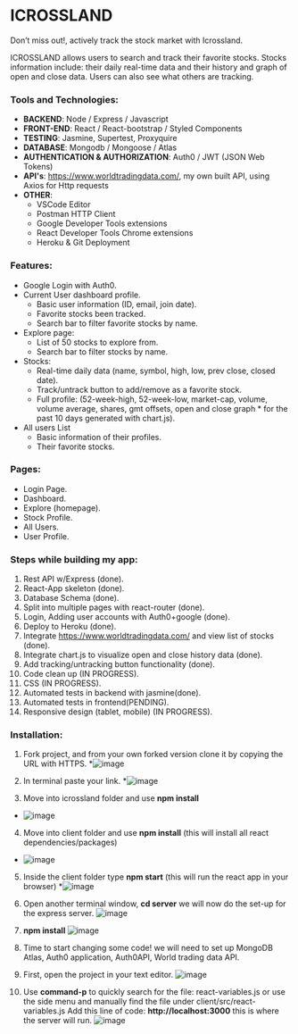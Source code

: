 # ICROSSLAND

Don’t miss out!, actively track the stock market with Icrossland.

ICROSSLAND allows users to search and  track their favorite stocks. Stocks information include: their daily real-time data and their history and graph of open and close data. Users can also see what others are tracking. 



### Tools and Technologies:

* **BACKEND**: Node / Express / Javascript
* **FRONT-END**: React / React-bootstrap / Styled Components
* **TESTING**: Jasmine, Supertest, Proxyquire
* **DATABASE**: Mongodb / Mongoose / Atlas
* **AUTHENTICATION & AUTHORIZATION**: Auth0 / JWT (JSON Web Tokens)
* **API's**: https://www.worldtradingdata.com/, my own built API, using Axios for Http requests
* **OTHER**: 
    * VSCode Editor
    * Postman HTTP Client
    * Google Developer Tools extensions 
    * React Developer Tools Chrome extensions
    * Heroku & Git Deployment

### Features:
* Google Login with Auth0.
* Current User dashboard profile.
   * Basic user information (ID, email, join date).
   * Favorite stocks been tracked.
   * Search bar to filter favorite stocks by name.
* Explore page:	
   * List of 50 stocks to explore from.
   * Search bar to filter stocks by name.
* Stocks: 
   * Real-time daily data (name, symbol, high, low, prev close, closed date).
   * Track/untrack button to add/remove as a favorite stock.
   * Full profile: (52-week-high, 52-week-low, market-cap, volume, volume average, shares, gmt offsets, open and close graph      * for the past 10 days generated with chart.js).
* All users List
   * Basic information of their profiles.
   * Their favorite stocks. 

### Pages:
* Login Page.
* Dashboard.
* Explore (homepage).
* Stock Profile.
* All Users.
* User Profile.

### Steps while building my app:
1. Rest API w/Express (done).
2. React-App skeleton (done).
3. Database Schema  (done).
4. Split into multiple pages with react-router (done).
5. Login, Adding user accounts with Auth0+google (done).
6. Deploy to Heroku (done).
7. Integrate https://www.worldtradingdata.com/ and view list of stocks (done).
8. Integrate chart.js to visualize open and close history data (done).
9. Add tracking/untracking button functionality (done).
10. Code clean up (IN PROGRESS).
11. CSS (IN PROGRESS).
12. Automated tests in backend with jasmine(done).
13. Automated tests in frontend(PENDING).
14. Responsive design (tablet, mobile) (IN PROGRESS).

### Installation:
1) Fork project, and from your own forked version clone it by copying the URL with HTTPS.
*![image](https://user-images.githubusercontent.com/22802143/58229147-bf478080-7ce5-11e9-90f2-7b89f42cddbc.png)


2) In terminal paste your link.
*![image](https://user-images.githubusercontent.com/22802143/58229736-56f99e80-7ce7-11e9-8451-db515df7cfea.png)


3) Move into icrossland folder and use **npm install**
* ![image](https://user-images.githubusercontent.com/22802143/58229953-d4bdaa00-7ce7-11e9-8111-291f7b8e1eba.png)


4) Move into client folder and use **npm install**  (this will install all react dependencies/packages)
* ![image](https://user-images.githubusercontent.com/22802143/58230171-6cbb9380-7ce8-11e9-8dda-d7eea05a6095.png)


5) Inside the client folder type **npm start** (this will run the react app in your browser)
*![image](https://user-images.githubusercontent.com/22802143/58230403-18fd7a00-7ce9-11e9-823f-59fdd116cf56.png)


6) Open another terminal window, **cd server** we will now do the set-up for the express server.
![image](https://user-images.githubusercontent.com/22802143/58230696-ed2ec400-7ce9-11e9-8204-c2c6a5194047.png)


7) **npm install**
![image](https://user-images.githubusercontent.com/22802143/58230791-2ff09c00-7cea-11e9-8235-6ba5883fb0c7.png)

8) Time to start changing some code! we will need to set up MongoDB Atlas, Auth0 application, Auth0API, World trading data API.

9) First, open the project in your text editor. 
![image](https://user-images.githubusercontent.com/22802143/58231392-bd80bb80-7ceb-11e9-8fe1-ade130d0a7ae.png)

10) Use **command-p** to quickly search for the file: react-variables.js or use the side menu and manually find the file under client/src/react-variables.js Add this line of code: **http://localhost:3000** this is where the server will run.
![image](https://user-images.githubusercontent.com/22802143/58231561-2cf6ab00-7cec-11e9-8e98-b0252b75915d.png)


